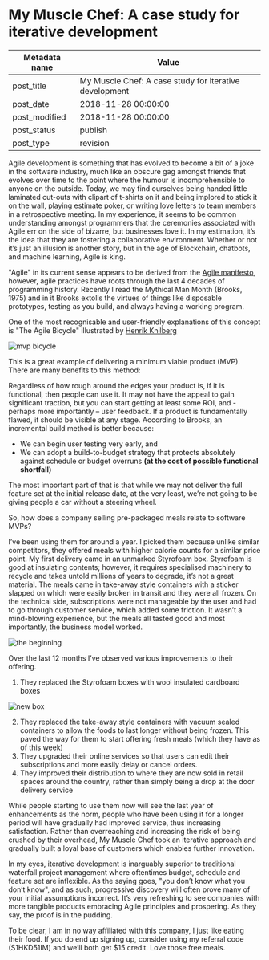 # My Muscle Chef: A case study for iterative development

| Metadata name | Value |
| --------- | ------ |
| post_title | My Muscle Chef: A case study for iterative development |
| post_date | 2018-11-28 00:00:00 |
| post_modified | 2018-11-28 00:00:00 |
| post_status | publish |
| post_type | revision |

Agile development is something that has evolved to become a bit of a joke in the software industry, 
much like an obscure gag amongst friends that evolves over time to the point where the humour is 
incomprehensible to anyone on the outside. Today, we may find ourselves being handed little laminated 
cut-outs with clipart of t-shirts on it and being implored to stick it on the wall, playing estimate 
poker, or writing love letters to team members in a retrospective meeting. In my experience, it seems 
to be common understanding amongst programmers that the ceremonies associated with Agile err on the 
side of bizarre, but businesses love it. In my estimation, it’s the idea that they are fostering a 
collaborative environment. Whether or not it’s just an illusion is another story, but in the age of 
Blockchain, chatbots, and machine learning, Agile is king. 

"Agile" in its current sense appears to be derived from the 
[Agile manifesto](http://agilemanifesto.org/principles.html), however, agile practices have roots
through the last 4 decades of programming history. Recently I read the 
Mythical Man Month (Brooks, 1975) and in it Brooks extolls the virtues of things like 
disposable prototypes, testing as you build, and always having a working program.

One of the most recognisable and user-friendly explanations of this concept is "The Agile Bicycle" 
illustrated by [Henrik Knilberg](http://blog.crisp.se/2016/01/25/henrikkniberg/making-sense-of-mvp)

![mvp bicycle](/images/mvp.jpg)

This is a great example of delivering a minimum viable product (MVP). There are many benefits to this 
method:

Regardless of how rough around the edges your product is, if it is functional, then people can use 
it. It may not have the appeal to gain significant traction, but you can start getting at least some 
ROI, and - perhaps more importantly – user feedback. If a product is fundamentally flawed, it 
should be visible at any stage. According to Brooks, an incremental build method is better because:

-	We can begin user testing very early, and
-	We can adopt a build-to-budget strategy that protects 
absolutely against schedule or budget overruns **(at the cost of possible functional shortfall)**

The most important part of that is that while we may not deliver the full feature set at the 
initial release date, at the very least, we’re not going to be giving people a car without a steering wheel.

So, how does a company selling pre-packaged meals relate to software MVPs?

I’ve been using them for around a year. I picked them because unlike similar competitors, they offered 
meals with higher calorie counts for a similar price point. My first delivery came in an unmarked 
Styrofoam box. Styrofoam is good at insulating contents; however, it requires specialised machinery 
to recycle and takes untold millions of years to degrade, it’s not a great material. The meals came 
in take-away style containers with a sticker slapped on which were easily broken in transit and they 
were all frozen. On the technical side, subscriptions were not manageable by the user and had to go
through customer service, which added some friction. It wasn’t a mind-blowing experience, but the 
meals all tasted good and most importantly, the business model worked. 

![the beginning](/images/foodz.jpg)

Over the last 12 months I’ve observed various improvements to their offering.

1. They replaced the Styrofoam boxes with wool insulated cardboard boxes

![new box](/images/box.jpg)

2.	They replaced the take-away style containers with vacuum sealed containers to allow the foods 
to last longer without being frozen. This paved the way for them to start offering fresh meals 
(which they have as of this week)
3.	They upgraded their online services so that users can edit their subscriptions and more 
easily delay or cancel orders.
4.	They improved their distribution to where they are now sold in retail spaces around the 
country, rather than simply being a drop at the door delivery service

While people starting to use them now will see the last year of enhancements as the norm, 
people who have been using it for a longer period will have gradually had improved 
service, thus increasing satisfaction. Rather than overreaching and increasing the 
risk of being crushed by their overhead, My Muscle Chef took an iterative approach 
and gradually built a loyal base of customers which enables further innovation.

In my eyes, iterative development is inarguably superior to traditional waterfall 
project management where oftentimes budget, schedule and feature set are inflexible. 
As the saying goes, "you don’t know what you don’t know", and as such, progressive 
discovery will often prove many of your initial assumptions incorrect. It’s very 
refreshing to see companies with more tangible products embracing Agile principles
and prospering. As they say, the proof is in the pudding.

To be clear, I am in no way affiliated with this company, I just like eating their 
food. If you do end up signing up, consider using my referral code (S1HKD51IM) 
and we’ll both get $15 credit. Love those free meals.
